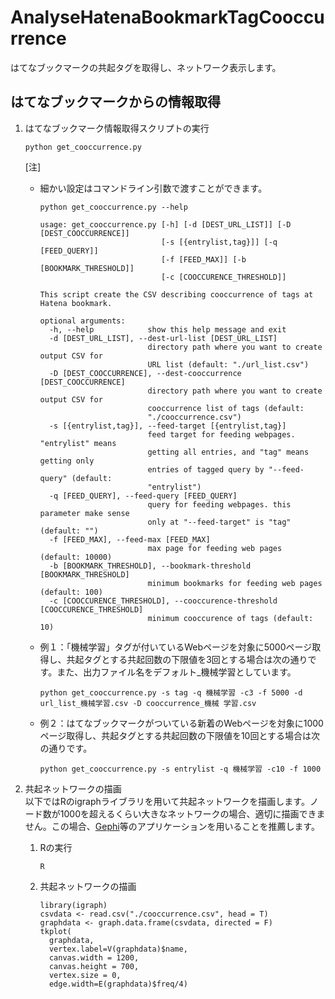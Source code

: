 # AnalyseHatenaBookmarkTagCooccurrence
はてなブックマークの共起タグを取得し、ネットワーク表示します。

## はてなブックマークからの情報取得
1. はてなブックマーク情報取得スクリプトの実行  

    ```shellscript
    python get_cooccurrence.py
    ```
    [注]  
     * 細かい設定はコマンドライン引数で渡すことができます。  
        ```shellscript
        python get_cooccurrence.py --help
        ```
        ```
        usage: get_cooccurrence.py [-h] [-d [DEST_URL_LIST]] [-D [DEST_COOCCURRENCE]]
                                   [-s [{entrylist,tag}]] [-q [FEED_QUERY]]
                                   [-f [FEED_MAX]] [-b [BOOKMARK_THRESHOLD]]
                                   [-c [COOCCURENCE_THRESHOLD]]

        This script create the CSV describing cooccurrence of tags at Hatena bookmark.

        optional arguments:
          -h, --help            show this help message and exit
          -d [DEST_URL_LIST], --dest-url-list [DEST_URL_LIST]
                                directory path where you want to create output CSV for
                                URL list (default: "./url_list.csv")
          -D [DEST_COOCCURRENCE], --dest-cooccurrence [DEST_COOCCURRENCE]
                                directory path where you want to create output CSV for
                                cooccurrence list of tags (default:
                                "./cooccurrence.csv")
          -s [{entrylist,tag}], --feed-target [{entrylist,tag}]
                                feed target for feeding webpages. "entrylist" means
                                getting all entries, and "tag" means getting only
                                entries of tagged query by "--feed-query" (default:
                                "entrylist")
          -q [FEED_QUERY], --feed-query [FEED_QUERY]
                                query for feeding webpages. this parameter make sense
                                only at "--feed-target" is "tag" (default: "")
          -f [FEED_MAX], --feed-max [FEED_MAX]
                                max page for feeding web pages (default: 10000)
          -b [BOOKMARK_THRESHOLD], --bookmark-threshold [BOOKMARK_THRESHOLD]
                                minimum bookmarks for feeding web pages (default: 100)
          -c [COOCCURENCE_THRESHOLD], --cooccurence-threshold [COOCCURENCE_THRESHOLD]
                                minimum cooccurence of tags (default: 10)
        ```
    
    * 例１：「機械学習」タグが付いているWebページを対象に5000ページ取得し、共起タグとする共起回数の下限値を3回とする場合は次の通りです。また、出力ファイル名をデフォルト_機械学習としています。
      
        ```shellscript
        python get_cooccurrence.py -s tag -q 機械学習 -c3 -f 5000 -d url_list_機械学習.csv -D cooccurrence_機械 学習.csv
        ```
          
    * 例２：はてなブックマークがついている新着のWebページを対象に1000ページ取得し、共起タグとする共起回数の下限値を10回とする場合は次の通りです。
      
        ```shellscript
        python get_cooccurrence.py -s entrylist -q 機械学習 -c10 -f 1000
        ```

2. 共起ネットワークの描画  
    以下ではRのigraphライブラリを用いて共起ネットワークを描画します。ノード数が1000を超えるくらい大きなネットワークの場合、適切に描画できません。この場合、[Gephi](http://oss.infoscience.co.jp/gephi/gephi.org/)等のアプリケーションを用いることを推薦します。

    1. Rの実行

        ```
        R
        ```

    2. 共起ネットワークの描画
        ```Rscript
        library(igraph)
        csvdata <- read.csv("./cooccurrence.csv", head = T)
        graphdata <- graph.data.frame(csvdata, directed = F)
        tkplot(
          graphdata,
          vertex.label=V(graphdata)$name,
          canvas.width = 1200,
          canvas.height = 700,
          vertex.size = 0,
          edge.width=E(graphdata)$freq/4)
        ```
